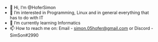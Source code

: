 - 👋 Hi, I’m @HoferSimon
- 👀 I’m interested in Programming, Linux and in general everything that has to do with IT
- 🌱 I’m currently learning Informatics
- 📫 How to reach me on: Email - simon.05hofer@gmail.com or Discord - SimSon#2990
